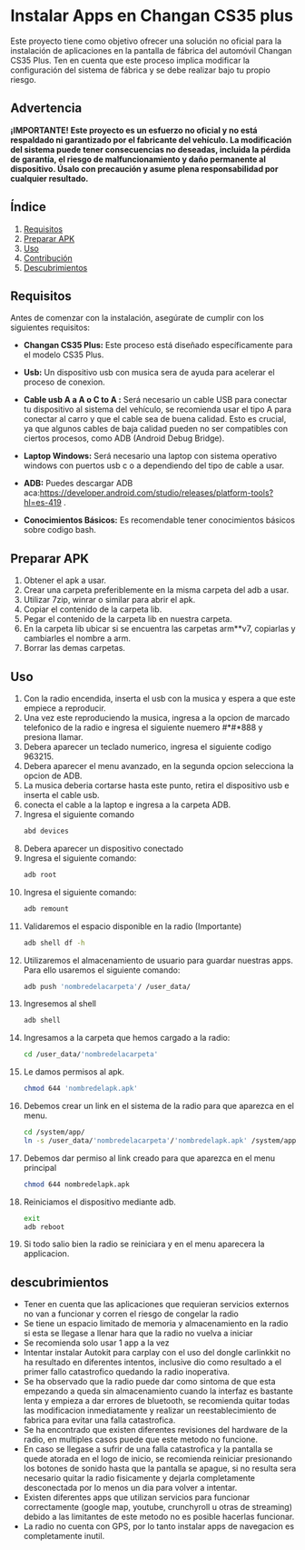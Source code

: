 # Instalar Apps en Changan CS35 plus

Este proyecto tiene como objetivo ofrecer una solución no oficial para la instalación de aplicaciones en la pantalla de fábrica del automóvil Changan CS35 Plus. Ten en cuenta que este proceso implica modificar la configuración del sistema de fábrica y se debe realizar bajo tu propio riesgo.

## Advertencia

**¡IMPORTANTE! Este proyecto es un esfuerzo no oficial y no está respaldado ni garantizado por el fabricante del vehículo. La modificación del sistema puede tener consecuencias no deseadas, incluida la pérdida de garantía, el riesgo de malfuncionamiento y daño permanente al dispositivo. Úsalo con precaución y asume plena responsabilidad por cualquier resultado.**


## Índice

1. [Requisitos](#requisitos)
2. [Preparar APK](#prepararapk)
3. [Uso](#uso)
4. [Contribución](#contribución)
5. [Descubrimientos](#descrubrimientos)

## Requisitos

Antes de comenzar con la instalación, asegúrate de cumplir con los siguientes requisitos:

- **Changan CS35 Plus:** Este proceso está diseñado específicamente para el modelo CS35 Plus.
  
- **Usb:** Un dispositivo usb con musica sera de ayuda para acelerar el proceso de conexion. 
  
- **Cable usb A a A o C to A :** Será necesario un cable USB para conectar tu dispositivo al sistema del vehículo, se recomienda usar el tipo A para conectar al carro y que el cable sea de buena calidad. Esto es crucial, ya que algunos cables de baja calidad pueden no ser compatibles con ciertos procesos, como ADB (Android Debug Bridge).

- **Laptop Windows:** Será necesario una laptop con sistema operativo windows con puertos usb c o a dependiendo del tipo de cable a usar.

- **ADB:** Puedes descargar ADB aca:https://developer.android.com/studio/releases/platform-tools?hl=es-419 .

- **Conocimientos Básicos:** Es recomendable tener conocimientos básicos sobre codigo bash.

## Preparar APK
1. Obtener el apk a usar.
2. Crear una carpeta preferiblemente en la misma carpeta del adb a usar.
3. Utilizar 7zip, winrar o similar para abrir el apk.
4. Copiar el contenido de la carpeta lib.
5. Pegar el contenido de la carpeta lib en nuestra carpeta.
6. En la carpeta lib ubicar si se encuentra las carpetas arm**v7, copiarlas y cambiarles el nombre a arm.
7. Borrar las demas carpetas.


## Uso

1. Con la radio encendida, inserta el usb con la musica y espera a que este empiece a reproducir.
2. Una vez este reproduciendo la musica, ingresa a la opcion de marcado telefonico de la radio e ingresa el siguiente nuemero #*#*888 y presiona llamar.
3. Debera aparecer un teclado numerico, ingresa el siguiente codigo 963215.
4. Debera aparecer el menu avanzado, en la segunda opcion selecciona la opcion de ADB.
5. La musica deberia cortarse hasta este punto, retira el dispositivo usb e inserta el cable usb.
6. conecta el cable a la laptop e ingresa a la carpeta ADB.
7. Ingresa el siguiente comando
   ```bash
   abd devices
8. Debera aparecer un dispositivo conectado
9. Ingresa el siguiente comando:
    ```bash
    adb root
10. Ingresa el siguiente comando:
    ```bash
    adb remount
11. Validaremos el espacio disponible en la radio (Importante)
    ```bash
    adb shell df -h
11. Utilizaremos el almacenamiento de usuario para guardar nuestras apps. Para ello usaremos el siguiente comando:
    ```bash
    adb push 'nombredelacarpeta'/ /user_data/
12. Ingresemos al shell
    ```bash
    adb shell
13. Ingresamos a la carpeta que hemos cargado a la radio:
    ```bash
    cd /user_data/'nombredelacarpeta'
14. Le damos permisos al apk.
    ```bash
    chmod 644 'nombredelapk.apk'
15. Debemos crear un link en el sistema de la radio para que aparezca en el menu.
    ```bash
    cd /system/app/
    ln -s /user_data/'nombredelacarpeta'/'nombredelapk.apk' /system/app/
16. Debemos dar permiso al link creado para que aparezca en el menu principal
    ```bash
    chmod 644 nombredelapk.apk
17. Reiniciamos el dispositivo mediante adb.
    ```bash
    exit
    adb reboot
18. Si todo salio bien la radio se reiniciara y en el menu aparecera la applicacion.


## descubrimientos

- Tener en cuenta que las aplicaciones que requieran servicios externos no van a funcionar y corren el riesgo de congelar la radio
- Se tiene un espacio limitado de memoria y almacenamiento en la radio si esta se llegase a llenar hara que la radio no vuelva a iniciar
- Se recomienda solo usar 1 app a la vez
- Intentar instalar Autokit para carplay con el uso del dongle carlinkkit no ha resultado en diferentes intentos, inclusive dio como resultado a el primer fallo catastrofico quedando la radio inoperativa.
- Se ha observado que la radio puede dar como sintoma de que esta empezando a queda sin almacenamiento cuando la interfaz es bastante lenta y empieza a dar errores de bluetooth, se recomienda quitar todas las modificacion inmediatamente y realizar un reestablecimiento de fabrica para evitar una falla catastrofica.
- Se ha encontrado que existen diferentes revisiones del hardware de la radio, en multiples casos puede que este metodo no funcione.
- En caso se llegase a sufrir de una falla catastrofica y la pantalla se quede atorada en el logo de inicio, se recomienda reiniciar presionando los botones de sonido hasta que la pantalla se apague, si no resulta sera necesario quitar la radio fisicamente y dejarla completamente desconectada por lo menos un dia para volver a intentar.
- Existen diferentes apps que utilizan servicios para funcionar correctamente (google map, youtube, crunchyroll u otras de streaming) debido a las limitantes de este metodo no es posible hacerlas funcionar.
- La radio no cuenta con GPS, por lo tanto instalar apps de navegacion es completamente inutil.
